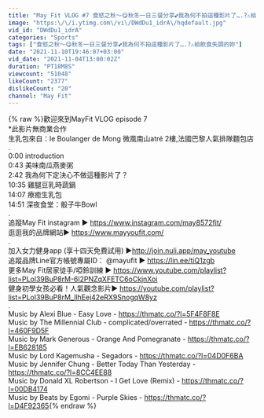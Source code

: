 ```yaml
---
title: "May Fit VLOG #7 食慾之秋～😋秋冬一日三餐分享💕我為何不拍這種影片了….?⚠️給飲食失調的妳"
image: "https:\/\/i.ytimg.com\/vi\/DWdDu1_idrA\/hqdefault.jpg"
vid_id: "DWdDu1_idrA"
categories: "Sports"
tags: ["食慾之秋～😋秋冬一日三餐分享💕我為何不拍這種影片了….?⚠️給飲食失調的妳"]
date: "2021-11-10T19:46:07+03:00"
vid_date: "2021-11-04T13:00:02Z"
duration: "PT18M8S"
viewcount: "51048"
likeCount: "2377"
dislikeCount: "20"
channel: "May Fit"
---
```

{% raw %}歡迎來到MayFit VLOG episode 7<br />*此影片無商業合作<br />生乳包來自：le Boulanger de Mong 微風南山atré 2樓,法國巴黎人氣排隊麵包店<br />.<br />0:00 introduction <br />0:43  美味南瓜燕麥粥<br />2:42 我為何下定決心不做這種影片了？<br />10:35 雞腿豆乳時蔬鍋 <br />14:07 療癒生乳包<br />14:51 深夜食堂：骰子牛Bowl<br />.<br />追蹤May Fit instagram ▶ <a rel="nofollow" target="blank" href="https://www.instagram.com/may8572fit/">https://www.instagram.com/may8572fit/</a><br />逛逛我的品牌網站▶ <a rel="nofollow" target="blank" href="https://www.mayyoufit.com/">https://www.mayyoufit.com/</a><br />.<br />加入女力健身app (享十四天免費試用) ▶<a rel="nofollow" target="blank" href="http://join.nuli.app/may_youtube">http://join.nuli.app/may_youtube</a><br />追蹤品牌Line官方帳號專屬ID： @mayufit  ▶ <a rel="nofollow" target="blank" href="https://lin.ee/tiQ1zgb">https://lin.ee/tiQ1zgb</a><br />更多May Fit居家徒手/啞鈴訓練 ▶ <a rel="nofollow" target="blank" href="https://www.youtube.com/playlist?list=PLol39BuP8rM-6l2PNZqXFETC6oCkjnXoi">https://www.youtube.com/playlist?list=PLol39BuP8rM-6l2PNZqXFETC6oCkjnXoi</a><br />健身初學女孩必看！人氣觀念影片▶ <a rel="nofollow" target="blank" href="https://youtube.com/playlist?list=PLol39BuP8rM_llhEej42eRX9SnogqW8yz">https://youtube.com/playlist?list=PLol39BuP8rM_llhEej42eRX9SnogqW8yz</a><br />.<br />Music by Alexi Blue - Easy Love - <a rel="nofollow" target="blank" href="https://thmatc.co/?l=5F4F8F8E">https://thmatc.co/?l=5F4F8F8E</a><br />Music by The Millennial Club - complicated/overrated - <a rel="nofollow" target="blank" href="https://thmatc.co/?l=460F9D5F">https://thmatc.co/?l=460F9D5F</a><br />Music by Mark Generous - Orange And Pomegranate - <a rel="nofollow" target="blank" href="https://thmatc.co/?l=EB628185">https://thmatc.co/?l=EB628185</a><br />Music by Lord Kagemusha - Segadors - <a rel="nofollow" target="blank" href="https://thmatc.co/?l=04D0F6BA">https://thmatc.co/?l=04D0F6BA</a><br />Music by Jennifer Chung - Better Today Than Yesterday - <a rel="nofollow" target="blank" href="https://thmatc.co/?l=8CC4EE88">https://thmatc.co/?l=8CC4EE88</a><br />Music by Donald XL Robertson  - I Get Love (Remix) - <a rel="nofollow" target="blank" href="https://thmatc.co/?l=00DB4174">https://thmatc.co/?l=00DB4174</a><br />Music by Beats by Egomi - Purple Skies - <a rel="nofollow" target="blank" href="https://thmatc.co/?l=D4F92365">https://thmatc.co/?l=D4F92365</a>{% endraw %}
